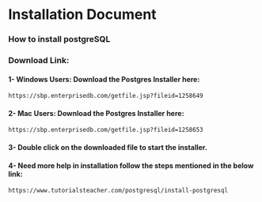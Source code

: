# Installation Document
### How to install postgreSQL

### Download Link:
#### 1- Windows Users: Download the Postgres Installer here:
```
https://sbp.enterprisedb.com/getfile.jsp?fileid=1258649
```
#### 2- Mac Users: Download the Postgres Installer here:
```
https://sbp.enterprisedb.com/getfile.jsp?fileid=1258653
```

#### 3- Double click on the downloaded file to start the installer.
#### 4- Need more help in installation follow the steps mentioned in the below link:
```
https://www.tutorialsteacher.com/postgresql/install-postgresql
```
